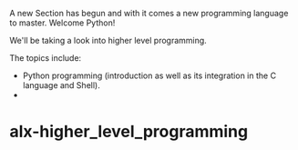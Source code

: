 A new Section has begun and with it comes a new programming language to master.
Welcome Python!

We'll be taking a look into higher level programming.

The topics include:
- Python programming (introduction as well as its integration in the C language and Shell).
- 
# alx-higher_level_programming
